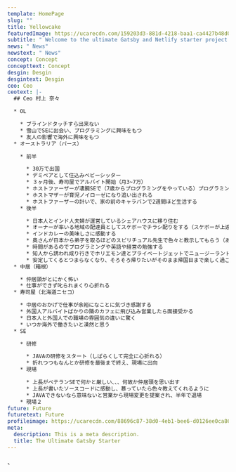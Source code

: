 ```yaml
---
template: HomePage
slug: ""
title: Yellowcake
featuredImage: https://ucarecdn.com/159203d3-881d-4218-baa1-ca4427b48d0d/
subtitle: " Welcome to the ultimate Gatsby and Netlify starter project."
news: " News"
newstext: " News"
concept: Concept
concepttext: Concept
desgin: Desgin
desgintext: Desgin
ceo: Ceo
ceotext: |-
  ## Ceo 村上 奈々

  * OL

    * ブラインドタッチすら出来ない
    * 雪山でSEに出会い、プログラミングに興味をもつ
    * 友人の影響で海外に興味をもつ
  * オーストラリア（パース）

    * 前半

      * 30万で出国
      * デミペアとして住込みベビーシッター
      * ３ヶ月後、寿司屋でアルバイト開始（月3~7万）
      * ホストファーザーが凄腕SEで（7歳からプログラミングをやっている）プログラミングを教えてもらう
      * ホストマザーが育児ノイローゼになり追い出される
      * ホストファーザーの計いで、家の前のキャラバンで2週間ほど生活する
    * 後半

      * 日本人とインド人夫婦が運営しているシェアハウスに移り住む
      * オーナーが率いる地域の配達員としてスケボーでチラシ配りをする（スケボーが上達）
      * インドカレーの美味しさに感動する
      * 奥さんが日本から弟子を取るほどのスピリチュアル先生で色々と教示してもらう（あまり覚えてない）
      * 時間があるのでプログラミングや英語や経営の勉強する
      * 知人から誘われ成り行きでホリエモン達とプライベートジェットでニュージーランドに行く
      * 安定してくるとつまらなくなり、そろそろ帰りたいがそのまま帰国日まで楽しく過ごす
  * 中居（箱根）

    * 仲居頭がとにかく怖い
    * 仕事ができず叱られまくり心折れる
  * 寿司屋（北海道ニセコ）

    * 中居のおかげで仕事が余裕になことに気づき感謝する
    * 外国人アルバイトばかりの隣のカフェに飛び込み営業したら面接受かる
    * 日本人と外国人での職場の雰囲気の違いに驚く
    * いつか海外で働きたいと漠然と思う
  * SE

    * 研修

      * JAVAの研修をスタート（しばらくして完全に心折れる）
      * 折れつつもなんとか研修を最後まで終え、現場に出向
    * 現場

      * 上長がベテランSEで何かと厳しい、、、何故か仲居頭を思い出す
      * 上長が書いたソースコードに感動し、慕っていたら色々教えてくれるように
      * JAVAできないなら意味ないと営業から現場変更を提案され、半年で退場
    * 現場２
future: Future
futuretext: Future
profileimage: https://ucarecdn.com/88696c87-38d0-4eb1-bee6-d0126ee0ca86/
meta:
  description: This is a meta description.
  title: The Ultimate Gatsby Starter
---
```

、